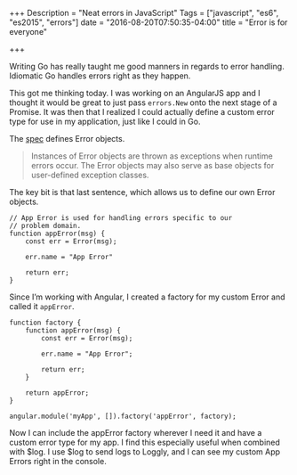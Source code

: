 +++
Description = "Neat errors in JavaScript"
Tags = ["javascript", "es6", "es2015", "errors"]
date = "2016-08-20T07:50:35-04:00"
title = "Error is for everyone"

+++

Writing Go has really taught me good manners in regards to error handling.
Idiomatic Go handles errors right as they happen. 

This got me thinking today. I was working on an AngularJS app and I
thought it would be great to just pass `errors.New` onto the next
stage of a Promise. It was then that I realized I could actually
define a custom error type for use in my application, just like I
could in Go.

The [spec][1] defines Error objects.

> Instances of Error objects are thrown as exceptions when runtime
errors occur. The Error objects may also serve as base objects for
user-defined exception classes.

The key bit is that last sentence, which allows us to define
our own Error objects.

```
// App Error is used for handling errors specific to our
// problem domain.
function appError(msg) {
    const err = Error(msg);

    err.name = "App Error"

    return err;
}
```

Since I’m working with Angular, I created a factory for my
custom Error and called it `appError`.

```
function factory {
    function appError(msg) {
        const err = Error(msg);

        err.name = "App Error";

        return err;
    }

    return appError;
}

angular.module('myApp', []).factory('appError', factory);
```

Now I can include the appError factory wherever I need it and have a
custom error type for my app. I find this especially useful when
combined with $log. I use $log to send logs to Loggly, and I can
see my custom App Errors right in the console.

[1]: http://www.ecma-international.org/ecma-262/6.0/#sec-error-objects